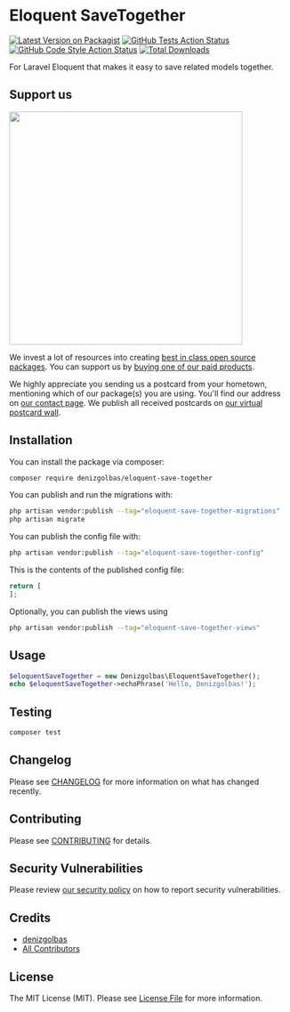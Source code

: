 # Eloquent SaveTogether

[![Latest Version on Packagist](https://img.shields.io/packagist/v/denizgolbas/eloquent-save-together.svg?style=flat-square)](https://packagist.org/packages/denizgolbas/eloquent-save-together)
[![GitHub Tests Action Status](https://img.shields.io/github/actions/workflow/status/denizgolbas/eloquent-save-together/run-tests.yml?branch=main&label=tests&style=flat-square)](https://github.com/denizgolbas/eloquent-save-together/actions?query=workflow%3Arun-tests+branch%3Amain)
[![GitHub Code Style Action Status](https://img.shields.io/github/actions/workflow/status/denizgolbas/eloquent-save-together/fix-php-code-style-issues.yml?branch=main&label=code%20style&style=flat-square)](https://github.com/denizgolbas/eloquent-save-together/actions?query=workflow%3A"Fix+PHP+code+style+issues"+branch%3Amain)
[![Total Downloads](https://img.shields.io/packagist/dt/denizgolbas/eloquent-save-together.svg?style=flat-square)](https://packagist.org/packages/denizgolbas/eloquent-save-together)

For Laravel Eloquent that makes it easy to save related models together.

## Support us

[<img src="https://github-ads.s3.eu-central-1.amazonaws.com/eloquent-save-together.jpg?t=1" width="419px" />](https://spatie.be/github-ad-click/eloquent-save-together)

We invest a lot of resources into creating [best in class open source packages](https://spatie.be/open-source). You can support us by [buying one of our paid products](https://spatie.be/open-source/support-us).

We highly appreciate you sending us a postcard from your hometown, mentioning which of our package(s) you are using. You'll find our address on [our contact page](https://spatie.be/about-us). We publish all received postcards on [our virtual postcard wall](https://spatie.be/open-source/postcards).

## Installation

You can install the package via composer:

```bash
composer require denizgolbas/eloquent-save-together
```

You can publish and run the migrations with:

```bash
php artisan vendor:publish --tag="eloquent-save-together-migrations"
php artisan migrate
```

You can publish the config file with:

```bash
php artisan vendor:publish --tag="eloquent-save-together-config"
```

This is the contents of the published config file:

```php
return [
];
```

Optionally, you can publish the views using

```bash
php artisan vendor:publish --tag="eloquent-save-together-views"
```

## Usage

```php
$eloquentSaveTogether = new Denizgolbas\EloquentSaveTogether();
echo $eloquentSaveTogether->echoPhrase('Hello, Denizgolbas!');
```

## Testing

```bash
composer test
```

## Changelog

Please see [CHANGELOG](CHANGELOG.md) for more information on what has changed recently.

## Contributing

Please see [CONTRIBUTING](CONTRIBUTING.md) for details.

## Security Vulnerabilities

Please review [our security policy](../../security/policy) on how to report security vulnerabilities.

## Credits

- [denizgolbas](https://github.com/denizgolbas)
- [All Contributors](../../contributors)

## License

The MIT License (MIT). Please see [License File](LICENSE.md) for more information.
